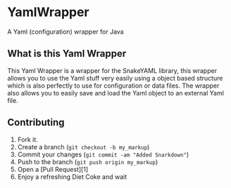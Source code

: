 YamlWrapper
===========
A Yaml (configuration) wrapper for Java

What is this Yaml Wrapper
------------------------
This Yaml Wrapper is a wrapper for the SnakeYAML library, this wrapper allows you to use the Yaml stuff very easily using a object based structure which is also perfectly to use for configuration or data files. The wrapper also allows you to easily save and load the Yaml object to an external Yaml file.

Contributing
------------
1. Fork it.
2. Create a branch (`git checkout -b my_markup`)
3. Commit your changes (`git commit -am "Added Snarkdown"`)
4. Push to the branch (`git push origin my_markup`)
5. Open a [Pull Request][1]
6. Enjoy a refreshing Diet Coke and wait
